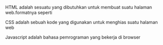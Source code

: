 HTML adalah sesuatu yang dibutuhkan untuk membuat suatu halaman web.formatnya seperti
<html>
<head></head>
<body></body>
</html>

CSS adalah sebuah kode yang digunakan untuk menghias suatu halaman web

Javascript adalah bahasa pemrograman yang bekerja di browser